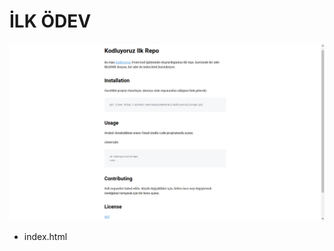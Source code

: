 # İLK ÖDEV
![dersten bir resim](https://raw.githubusercontent.com/Kodluyoruz/taskforce/main/git/odev1/figures/markdown.png)
* index.html
